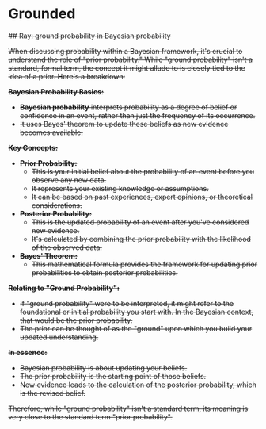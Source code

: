 # Grounded

<s>## Ray: ground probability in Bayesian probability

When discussing probability within a Bayesian framework, it's crucial to understand the role of "prior probability." While "ground probability" isn't a standard, formal term, the concept it might allude to is closely tied to the idea of a prior. Here's a breakdown:

**Bayesian Probability Basics:**

* **Bayesian probability** interprets probability as a degree of belief or confidence in an event, rather than just the frequency of its occurrence.
* It uses Bayes' theorem to update these beliefs as new evidence becomes available.

**Key Concepts:**

* **Prior Probability:**
    * This is your initial belief about the probability of an event before you observe any new data.
    * It represents your existing knowledge or assumptions.
    * It can be based on past experiences, expert opinions, or theoretical considerations.
* **Posterior Probability:**
    * This is the updated probability of an event after you've considered new evidence.
    * It's calculated by combining the prior probability with the likelihood of the observed data.
* **Bayes' Theorem:**
    * This mathematical formula provides the framework for updating prior probabilities to obtain posterior probabilities.

**Relating to "Ground Probability":**

* If "ground probability" were to be interpreted, it might refer to the foundational or initial probability you start with. In the Bayesian context, that would be the prior probability.
* The prior can be thought of as the "ground" upon which you build your updated understanding.

**In essence:**

* Bayesian probability is about updating your beliefs.
* The prior probability is the starting point of those beliefs.
* New evidence leads to the calculation of the posterior probability, which is the revised belief.

Therefore, while "ground probability" isn't a standard term, its meaning is very close to the standard term "prior probability".</s>
